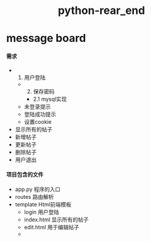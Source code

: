 # <center>python-rear_end</center>          


# message board 
#### 需求
- 1. 用户登陆
    - 2. 保存密码
        - 2.1 mysql实现
    - 未登录提示
    - 登陆成功提示
    - 设置cookie
- 显示所有的帖子
- 新增帖子
- 更新帖子
- 删除帖子
- 用户退出

#### 项目包含的文件
- app.py 程序的入口
- routes 路由解析
- template Html前端模板
    - login 用户登陆
    - index.html 显示所有的帖子
    - edit.html 用于编辑帖子
    - 
